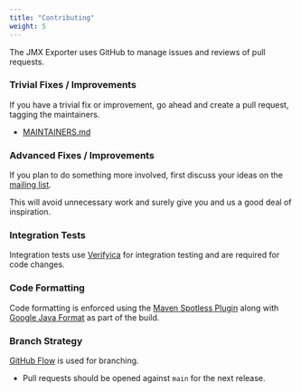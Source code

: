 ```yaml
---
title: "Contributing"
weight: 5
---
```


The JMX Exporter uses GitHub to manage issues and reviews of pull requests.

### Trivial Fixes / Improvements

If you have a trivial fix or improvement, go ahead and create a pull request, tagging the maintainers.

- [MAINTAINERS.md](https://github.com/prometheus/jmx_exporter/blob/main/MAINTAINERS.md)

### Advanced Fixes / Improvements

If you plan to do something more involved, first discuss your ideas on the [mailing list](https://groups.google.com/forum/?fromgroups#!forum/prometheus-developers).

This will avoid unnecessary work and surely give you and us a good deal of inspiration.

### Integration Tests

Integration tests use [Verifyica](https://github.com/verifyica-team/verifyica) for integration testing and are required for code changes.

### Code Formatting

Code formatting is enforced using the [Maven Spotless Plugin](https://github.com/diffplug/spotless/tree/main/plugin-maven) along with [Google Java Format](https://github.com/google/google-java-format) as part of the build.

### Branch Strategy

[GitHub Flow](https://docs.github.com/en/get-started/using-github/github-flow) is used for branching.

- Pull requests should be opened against `main` for the next release.

